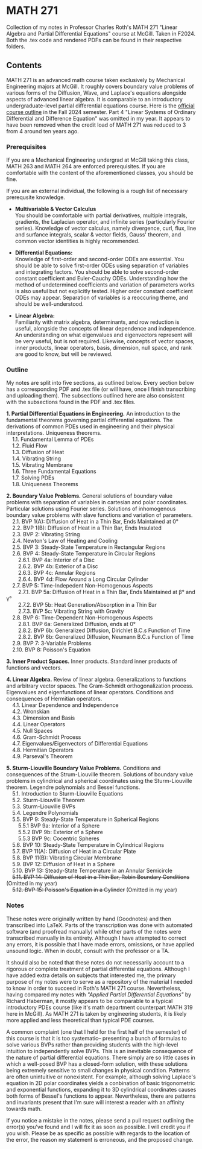 # MATH 271
Collection of my notes in Professor Charles Roth's MATH 271 "Linear Algebra and Partial Differential Equations" course at McGill. Taken in F2024. Both the .tex code and rendered PDFs can be found in their respective folders.

## Contents  
MATH 271 is an advanced math course taken exclusively by Mechanical Engineering majors at McGill. It roughly covers boundary value problems of various forms of the Diffusion, Wave, and Laplace's equations alongside aspects of advanced linear algebra. It is comparable to an introductory undergraduate-level partial differential equations course. Here is the [official course outline](./Course%20Outline.pdf) in the Fall 2024 semester. Part 4 "Linear Systems of Ordinary Differential and Difference Equation" was omitted in my year. It appears to have been removed when the credit load of MATH 271 was reduced to 3 from 4 around ten years ago.  

### Prerequisites
If you are a Mechanical Engineering undergrad at McGill taking this class, MATH 263 and MATH 264 are enforced prerequisites. If you are comfortable with the content of the aforementioned classes, you should be fine.  

If you are an external individual, the following is a rough list of necessary prerequsite knowledge. 
- **Multivariable & Vector Calculus**  
  You should be comfortable with partial derivatives, multiple integrals, gradients, the Laplacian operator, and infinite series (particularly Fourier series). Knowledge of vector calculus, namely divergence, curl, flux, line and surfance integrals, scalar & vector fields, Gauss' theorem, and common vector identities is highly recommended.  
  
- **Differential Equations:**  
  Knowledge of first-order and second-order ODEs are essential. You should be able to solve first-order ODEs using separation of variables and integrating factors. You should be able to solve second-order constant coefficient and Euler-Cauchy ODEs. Understanding how the method of undetermined coefficients and variation of parameters works is also useful but not explicitly tested. Higher order constant coefficient ODEs may appear. Separation of variables is a reoccuring theme, and should be well-understood. 

- **Linear Algebra:**  
  Familiarity with matrix algebra, determinants, and row reduction is useful, alongside the concepts of linear dependence and independence. An understanding on what eigenvalues and eigenvectors represent will be very useful, but is not required. Likewise, concepts of vector spaces, inner products, linear operators, basis, dimension, null space, and rank are good to know, but will be reviewed.

### Outline  
  
My notes are split into five sections, as outlined below. Every section below has a corresponding PDF and .tex file (or will have, once I finish transcribing and uploading them). The subsections outlined here are also consistent with the subsections found in the PDF and .tex files. 

**1. Partial Differential Equations in Engineering.** An introduction to the fundamental theorems governing partial differential equations. The derivations of common PDEs used in engineering and their physical interpretations. Uniqueness theorems.  
&nbsp;&nbsp;&nbsp;&nbsp;1.1. Fundamental Lemma of PDEs  
&nbsp;&nbsp;&nbsp;&nbsp;1.2. Fluid Flow  
&nbsp;&nbsp;&nbsp;&nbsp;1.3. Diffusion of Heat  
&nbsp;&nbsp;&nbsp;&nbsp;1.4. Vibrating String  
&nbsp;&nbsp;&nbsp;&nbsp;1.5. Vibrating Membrane  
&nbsp;&nbsp;&nbsp;&nbsp;1.6. Three Fundamental Equations  
&nbsp;&nbsp;&nbsp;&nbsp;1.7. Solving PDEs  
&nbsp;&nbsp;&nbsp;&nbsp;1.8. Uniqueness Theorems  

**2. Boundary Value Problems.**  General solutions of boundary value problems with separation of variables in cartesian and polar coordinates. Particular solutions using Fourier series. Solutions of inhomogenous boundary value problems with slave functions and variation of parameters.  
&nbsp;&nbsp;&nbsp;&nbsp;2.1. BVP 1(A): Diffusion of Heat in a Thin Bar, Ends Maintained at 0&deg;   
&nbsp;&nbsp;&nbsp;&nbsp;2.2. BVP 1(B): Diffusion of Heat in a Thin Bar, Ends Insulated  
&nbsp;&nbsp;&nbsp;&nbsp;2.3. BVP 2: Vibrating String  
&nbsp;&nbsp;&nbsp;&nbsp;2.4. Newton's Law of Heating and Cooling  
&nbsp;&nbsp;&nbsp;&nbsp;2.5. BVP 3: Steady-State Temperature in Rectangular Regions  
&nbsp;&nbsp;&nbsp;&nbsp;2.6. BVP 4: Steady-State Temperature in Circular Regions  
&nbsp;&nbsp;&nbsp;&nbsp;&nbsp;&nbsp;&nbsp;&nbsp;2.6.1. BVP 4a: Interior of a Disc  
&nbsp;&nbsp;&nbsp;&nbsp;&nbsp;&nbsp;&nbsp;&nbsp;2.6.2. BVP 4b: Exterior of a Disc  
&nbsp;&nbsp;&nbsp;&nbsp;&nbsp;&nbsp;&nbsp;&nbsp;2.6.3. BVP 4c: Annular Regions  
&nbsp;&nbsp;&nbsp;&nbsp;&nbsp;&nbsp;&nbsp;&nbsp;2.6.4. BVP 4d: Flow Around a Long Circular Cylinder  
&nbsp;&nbsp;&nbsp;&nbsp;2.7. BVP 5: Time-Indepedent Non-Homogenous Aspects  
&nbsp;&nbsp;&nbsp;&nbsp;&nbsp;&nbsp;&nbsp;&nbsp;2.7.1. BVP 5a: Diffusion of Heat in a Thin Bar, Ends Maintained at β&deg; and γ&deg;   
&nbsp;&nbsp;&nbsp;&nbsp;&nbsp;&nbsp;&nbsp;&nbsp;2.7.2. BVP 5b: Heat Generation/Absorption in a Thin Bar  
&nbsp;&nbsp;&nbsp;&nbsp;&nbsp;&nbsp;&nbsp;&nbsp;2.7.3. BVP 5c: Vibrating String with Gravity  
&nbsp;&nbsp;&nbsp;&nbsp;2.8. BVP 6: Time-Dependent Non-Homogenous Aspects  
&nbsp;&nbsp;&nbsp;&nbsp;&nbsp;&nbsp;&nbsp;&nbsp;2.8.1. BVP 6a: Generalized Diffusion, ends at 0&deg;  
&nbsp;&nbsp;&nbsp;&nbsp;&nbsp;&nbsp;&nbsp;&nbsp;2.8.2. BVP 6b: Generalized Diffusion, Dirichlet B.C.s Function of Time  
&nbsp;&nbsp;&nbsp;&nbsp;&nbsp;&nbsp;&nbsp;&nbsp;2.8.2. BVP 6b: Generalized Diffusion, Neumann B.C.s Function of Time  
&nbsp;&nbsp;&nbsp;&nbsp;2.9. BVP 7: 3-Variable Problems  
&nbsp;&nbsp;&nbsp;&nbsp;2.10. BVP 8: Poisson's Equation  

**3. Inner Product Spaces.**  Inner products. Standard inner products of functions and vectors.  

**4. Linear Algebra.**  Review of linear algebra. Generalizations to functions and arbitrary vector spaces. The Gram-Schmidt orthogonalization process. Eigenvalues and eigenfunctions of linear operators. Conditions and consequences of Hermitian operators.  
&nbsp;&nbsp;&nbsp;&nbsp;4.1. Linear Dependence and Independence  
&nbsp;&nbsp;&nbsp;&nbsp;4.2. Wronskian  
&nbsp;&nbsp;&nbsp;&nbsp;4.3. Dimension and Basis  
&nbsp;&nbsp;&nbsp;&nbsp;4.4. Linear Operators  
&nbsp;&nbsp;&nbsp;&nbsp;4.5. Null Spaces  
&nbsp;&nbsp;&nbsp;&nbsp;4.6. Gram-Schmidt Process  
&nbsp;&nbsp;&nbsp;&nbsp;4.7. Eigenvalues/Eigenvectors of Differential Equations  
&nbsp;&nbsp;&nbsp;&nbsp;4.8. Hermitian Operators  
&nbsp;&nbsp;&nbsp;&nbsp;4.9. Parseval's Theorem  

**5. Sturm-Liouville Boundary Value Problems.**  Conditions and consequences of the Strum-Liouville theorem. Solutions of boundary value problems in cylindrical and spherical coordinates using the Sturm-Liouville theorem. Legendre polynomials and Bessel functions.  
&nbsp;&nbsp;&nbsp;&nbsp;5.1. Introduction to Sturm-Liouville Equations  
&nbsp;&nbsp;&nbsp;&nbsp;5.2. Sturm-Liouville Theorem  
&nbsp;&nbsp;&nbsp;&nbsp;5.3. Sturm-Liouville BVPs  
&nbsp;&nbsp;&nbsp;&nbsp;5.4. Legendre Polynomials  
&nbsp;&nbsp;&nbsp;&nbsp;5.5. BVP 9: Steady-State Temperature in Spherical Regions  
&nbsp;&nbsp;&nbsp;&nbsp;&nbsp;&nbsp;&nbsp;&nbsp;5.5.1 BVP 9a: Interior of a Sphere  
&nbsp;&nbsp;&nbsp;&nbsp;&nbsp;&nbsp;&nbsp;&nbsp;5.5.2 BVP 9b: Exterior of a Sphere  
&nbsp;&nbsp;&nbsp;&nbsp;&nbsp;&nbsp;&nbsp;&nbsp;5.5.3 BVP 9c: Cocentric Spheres  
&nbsp;&nbsp;&nbsp;&nbsp;5.6. BVP 10: Steady-State Temperature in Cylindrical Regions  
&nbsp;&nbsp;&nbsp;&nbsp;5.7. BVP 11(A): Diffusion of Heat in a Circular Plate  
&nbsp;&nbsp;&nbsp;&nbsp;5.8. BVP 11(B): Vibrating Circular Membrane  
&nbsp;&nbsp;&nbsp;&nbsp;5.9. BVP 12: Diffusion of Heat in a Sphere  
&nbsp;&nbsp;&nbsp;&nbsp;5.10. BVP 13: Steady-State Temperature in an Annular Semicircle  
&nbsp;&nbsp;&nbsp;&nbsp;~~5.11. BVP 14: Diffusion of Heat in a Thin Bar, Robin Boundary Conditions~~ (Omitted in my year)  
&nbsp;&nbsp;&nbsp;&nbsp;~~5.12. BVP 15: Poisson's Equation in a Cylinder~~ (Omitted in my year)  

### Notes  
These notes were originally written by hand (Goodnotes) and then transcribed into LaTeX. Parts of the transcription was done with automated software (and proofread manually) while other parts of the notes were transcribed manually in its entirety. Although I have attempted to correct any errors, it is possible that I have made errors, omissions, or have applied unsound logic. When in doubt, consult with the professor or a TA.  

It should also be noted that these notes do not necessarily account to a rigorous or complete treatment of partial differential equations. Although I have added extra details on subjects that interested me, the primary purpose of my notes were to serve as a repository of the material I needed to know in order to succeed in Roth's MATH 271 course. Nevertheless, having compared my notes with *"Applied Partial Differential Equations"* by Richard Haberman, it mostly appears to be comparable to a typical introductory PDEs course (like it's math department counterpart MATH 319 here in McGill). As MATH 271 is taken by engineering students, it is likely more applied and less theoretical than typical PDE courses.  

A common complaint (one that I held for the first half of the semester) of this course is that it is too systematic– presenting a bunch of formulas to solve various BVPs rather than providing students with the high-level intuition to independently solve BVPs. This is an inevitable consequence of the nature of partial differential equations. There simply are so little cases in which a well-posed BVP has a closed-form solution, with these solutions being extremely sensitive to small changes in physical condition. Patterns are often unintuitive or nonexistent. For example, although solving Laplace's equation in 2D polar coordinates yields a conbination of basic trigonometric and exponential functions, expanding it to 3D cylindrical coordinates causes both forms of Bessel's functions to appear. Nevertheless, there are patterns and invariants present that I'm sure will interest a reader with an affinity towards math.  

If you notice a mistake in the notes, please send a pull request outlining the error(s) you've found and I will fix it as soon as possible. I will credit you if you wish. Please be as specific as possible with regards to the location of the error, the reason my statement is erroneous, and the proposed change.
